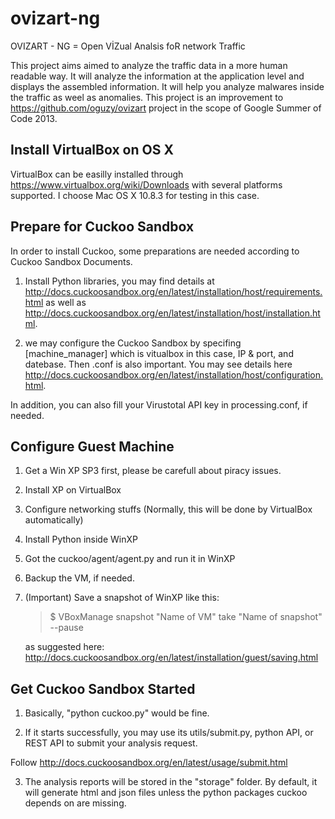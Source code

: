 ovizart-ng
==========

OVIZART - NG = Open VİZual Analsis foR network Traffic

This project aims aimed to analyze the traffic data in a more human readable way. 
It will analyze the information at the application level and displays the assembled information. 
It will help you analyze malwares inside the traffic as weel as anomalies. This project is an improvement to https://github.com/oguzy/ovizart project
in the scope of Google Summer of Code 2013.

Install VirtualBox on OS X
---------
VirtualBox can be easilly installed through https://www.virtualbox.org/wiki/Downloads with several platforms supported.
I choose Mac OS X 10.8.3 for testing in this case.

Prepare for Cuckoo Sandbox
----------
In order to install Cuckoo, some preparations are needed according to Cuckoo Sandbox Documents. 

1. Install Python libraries, you may find details at http://docs.cuckoosandbox.org/en/latest/installation/host/requirements.html
as well as http://docs.cuckoosandbox.org/en/latest/installation/host/installation.html.

2. we may configure the Cuckoo Sandbox by specifing [machine_manager] which is vitualbox in this case, IP & port, and datebase.
Then <machinemanager>.conf is also important. You may see details here http://docs.cuckoosandbox.org/en/latest/installation/host/configuration.html.

In addition, you can also fill your Virustotal API key in processing.conf, if needed.



Configure Guest Machine
---------

1. Get a Win XP SP3 first, please be carefull about piracy issues.

2. Install XP on VirtualBox

3. Configure networking stuffs (Normally, this will be done by VirtualBox automatically)

4. Install Python inside WinXP

5. Got the cuckoo/agent/agent.py and run it in WinXP

6. Backup the VM, if needed.

7. (Important) Save a snapshot of WinXP like this:

	>$ VBoxManage snapshot "Name of VM" take "Name of snapshot" --pause	
	
	as suggested here: http://docs.cuckoosandbox.org/en/latest/installation/guest/saving.html
	

Get Cuckoo Sandbox Started
----

1. Basically, "python cuckoo.py" would be fine.

2. If it starts successfully, you may use its utils/submit.py, python API, or REST API to submit your analysis request. 

  Follow http://docs.cuckoosandbox.org/en/latest/usage/submit.html

3. The analysis reports will be stored in the "storage" folder. By default, it will generate html and json files unless the python packages cuckoo depends on are missing. 




	